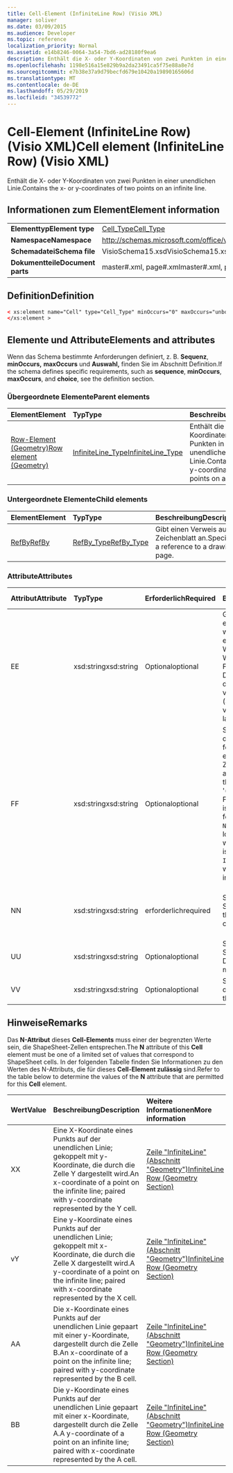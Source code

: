 ```yaml
---
title: Cell-Element (InfiniteLine Row) (Visio XML)
manager: soliver
ms.date: 03/09/2015
ms.audience: Developer
ms.topic: reference
localization_priority: Normal
ms.assetid: e14b8246-0064-3a54-7bd6-ad28180f9ea6
description: Enthält die X- oder Y-Koordinaten von zwei Punkten in einer unendlichen Linie.
ms.openlocfilehash: 1198e516a15e829b9a2da23491ca5f75e88a8e7d
ms.sourcegitcommit: e7b38e37a9d79becfd679e10420a19890165606d
ms.translationtype: MT
ms.contentlocale: de-DE
ms.lasthandoff: 05/29/2019
ms.locfileid: "34539772"
---
```

# <a name="cell-element-infiniteline-row-visio-xml"></a><span data-ttu-id="84780-103">Cell-Element (InfiniteLine Row) (Visio XML)</span><span class="sxs-lookup"><span data-stu-id="84780-103">Cell element (InfiniteLine Row) (Visio XML)</span></span>

<span data-ttu-id="84780-104">Enthält die X- oder Y-Koordinaten von zwei Punkten in einer unendlichen Linie.</span><span class="sxs-lookup"><span data-stu-id="84780-104">Contains the x- or y-coordinates of two points on an infinite line.</span></span>
  
## <a name="element-information"></a><span data-ttu-id="84780-105">Informationen zum Element</span><span class="sxs-lookup"><span data-stu-id="84780-105">Element information</span></span>

|||
|:-----|:-----|
|<span data-ttu-id="84780-106">**Elementtyp**</span><span class="sxs-lookup"><span data-stu-id="84780-106">**Element type**</span></span> <br/> |[<span data-ttu-id="84780-107">Cell_Type</span><span class="sxs-lookup"><span data-stu-id="84780-107">Cell_Type</span></span>](cell_type-complextypevisio-xml.md) <br/> |
|<span data-ttu-id="84780-108">**Namespace**</span><span class="sxs-lookup"><span data-stu-id="84780-108">**Namespace**</span></span> <br/> |http://schemas.microsoft.com/office/visio/2012/main  <br/> |
|<span data-ttu-id="84780-109">**Schemadatei**</span><span class="sxs-lookup"><span data-stu-id="84780-109">**Schema file**</span></span> <br/> |<span data-ttu-id="84780-110">VisioSchema15.xsd</span><span class="sxs-lookup"><span data-stu-id="84780-110">VisioSchema15.xsd</span></span>  <br/> |
|<span data-ttu-id="84780-111">**Dokumentteile**</span><span class="sxs-lookup"><span data-stu-id="84780-111">**Document parts**</span></span> <br/> |<span data-ttu-id="84780-112">master#.xml, page#.xml</span><span class="sxs-lookup"><span data-stu-id="84780-112">master#.xml, page#.xml</span></span>  <br/> |
   
## <a name="definition"></a><span data-ttu-id="84780-113">Definition</span><span class="sxs-lookup"><span data-stu-id="84780-113">Definition</span></span>

```XML
< xs:element name="Cell" type="Cell_Type" minOccurs="0" maxOccurs="unbounded" >
</xs:element >
```

## <a name="elements-and-attributes"></a><span data-ttu-id="84780-114">Elemente und Attribute</span><span class="sxs-lookup"><span data-stu-id="84780-114">Elements and attributes</span></span>

<span data-ttu-id="84780-115">Wenn das Schema bestimmte Anforderungen definiert, z. B. **Sequenz**, **minOccurs,** **maxOccurs** und **Auswahl,** finden Sie im Abschnitt Definition.</span><span class="sxs-lookup"><span data-stu-id="84780-115">If the schema defines specific requirements, such as **sequence**, **minOccurs**, **maxOccurs**, and **choice**, see the definition section.</span></span> 
  
### <a name="parent-elements"></a><span data-ttu-id="84780-116">Übergeordnete Elemente</span><span class="sxs-lookup"><span data-stu-id="84780-116">Parent elements</span></span>

|<span data-ttu-id="84780-117">**Element**</span><span class="sxs-lookup"><span data-stu-id="84780-117">**Element**</span></span>|<span data-ttu-id="84780-118">**Typ**</span><span class="sxs-lookup"><span data-stu-id="84780-118">**Type**</span></span>|<span data-ttu-id="84780-119">**Beschreibung**</span><span class="sxs-lookup"><span data-stu-id="84780-119">**Description**</span></span>|
|:-----|:-----|:-----|
|[<span data-ttu-id="84780-120">Row-Element (Geometry)</span><span class="sxs-lookup"><span data-stu-id="84780-120">Row element (Geometry)</span></span>](row-element-geometry-sectionvisio-xml.md) <br/> |[<span data-ttu-id="84780-121">InfiniteLine_Type</span><span class="sxs-lookup"><span data-stu-id="84780-121">InfiniteLine_Type</span></span>](infiniteline_type-complextypevisio-xml.md) <br/> |<span data-ttu-id="84780-122">Enthält die X- oder Y-Koordinaten von zwei Punkten in einer unendlichen Linie.</span><span class="sxs-lookup"><span data-stu-id="84780-122">Contains the x- or y-coordinates of two points on an infinite line.</span></span>  <br/> |
   
### <a name="child-elements"></a><span data-ttu-id="84780-123">Untergeordnete Elemente</span><span class="sxs-lookup"><span data-stu-id="84780-123">Child elements</span></span>

|<span data-ttu-id="84780-124">**Element**</span><span class="sxs-lookup"><span data-stu-id="84780-124">**Element**</span></span>|<span data-ttu-id="84780-125">**Typ**</span><span class="sxs-lookup"><span data-stu-id="84780-125">**Type**</span></span>|<span data-ttu-id="84780-126">**Beschreibung**</span><span class="sxs-lookup"><span data-stu-id="84780-126">**Description**</span></span>|
|:-----|:-----|:-----|
|[<span data-ttu-id="84780-127">RefBy</span><span class="sxs-lookup"><span data-stu-id="84780-127">RefBy</span></span>](refby-element-cell_type-complextypevisio-xml.md) <br/> |[<span data-ttu-id="84780-128">RefBy_Type</span><span class="sxs-lookup"><span data-stu-id="84780-128">RefBy_Type</span></span>](refby_type-complextypevisio-xml.md) <br/> |<span data-ttu-id="84780-129">Gibt einen Verweis auf ein Zeichenblatt an.</span><span class="sxs-lookup"><span data-stu-id="84780-129">Specifies a reference to a drawing page.</span></span>  <br/> |
   
### <a name="attributes"></a><span data-ttu-id="84780-130">Attribute</span><span class="sxs-lookup"><span data-stu-id="84780-130">Attributes</span></span>

|<span data-ttu-id="84780-131">**Attribut**</span><span class="sxs-lookup"><span data-stu-id="84780-131">**Attribute**</span></span>|<span data-ttu-id="84780-132">**Typ**</span><span class="sxs-lookup"><span data-stu-id="84780-132">**Type**</span></span>|<span data-ttu-id="84780-133">**Erforderlich**</span><span class="sxs-lookup"><span data-stu-id="84780-133">**Required**</span></span>|<span data-ttu-id="84780-134">**Beschreibung**</span><span class="sxs-lookup"><span data-stu-id="84780-134">**Description**</span></span>|<span data-ttu-id="84780-135">**Mögliche Werte**</span><span class="sxs-lookup"><span data-stu-id="84780-135">**Possible values**</span></span>|
|:-----|:-----|:-----|:-----|:-----|
|<span data-ttu-id="84780-136">E</span><span class="sxs-lookup"><span data-stu-id="84780-136">E</span></span>  <br/> |<span data-ttu-id="84780-137">xsd:string</span><span class="sxs-lookup"><span data-stu-id="84780-137">xsd:string</span></span>  <br/> |<span data-ttu-id="84780-138">Optional</span><span class="sxs-lookup"><span data-stu-id="84780-138">optional</span></span>  <br/> |<span data-ttu-id="84780-139">Gibt an, dass die Formel zu einem Fehler ausgewertet wird.</span><span class="sxs-lookup"><span data-stu-id="84780-139">Indicates that the formula evaluates to an error.</span></span> <span data-ttu-id="84780-140">Der Wert von **E** ist der aktuelle Wert (eine Fehlermeldungszeichenfolge); Der Wert  des V-Attributs ist der letzte gültige Wert.</span><span class="sxs-lookup"><span data-stu-id="84780-140">The value of **E** is the current value (an error message string); the value of the **V** attribute is the last valid value.</span></span>  <br/> |<span data-ttu-id="84780-141">Eine Fehlermeldungszeichenfolge.</span><span class="sxs-lookup"><span data-stu-id="84780-141">An error message string.</span></span>  <br/> |
|<span data-ttu-id="84780-142">F</span><span class="sxs-lookup"><span data-stu-id="84780-142">F</span></span>  <br/> |<span data-ttu-id="84780-143">xsd:string</span><span class="sxs-lookup"><span data-stu-id="84780-143">xsd:string</span></span>  <br/> |<span data-ttu-id="84780-144">Optional</span><span class="sxs-lookup"><span data-stu-id="84780-144">optional</span></span>  <br/> | <span data-ttu-id="84780-145">Stellt die Formel des Elements dar.</span><span class="sxs-lookup"><span data-stu-id="84780-145">Represents the element's formula.</span></span> <span data-ttu-id="84780-146">Dieses Attribut kann eine der folgenden Zeichenfolgen enthalten:</span><span class="sxs-lookup"><span data-stu-id="84780-146">This attribute can contain one of the following strings:</span></span>  <br/>  <span data-ttu-id="84780-147">'(einige Formel)' wenn die Formel lokal vorhanden ist</span><span class="sxs-lookup"><span data-stu-id="84780-147">'(some formula)' if the formula exists locally</span></span>  <br/>  <span data-ttu-id="84780-148">`No Formula` wenn die Formel lokal gelöscht oder blockiert wird</span><span class="sxs-lookup"><span data-stu-id="84780-148">`No Formula` if the formula is locally deleted or blocked</span></span>  <br/>  <span data-ttu-id="84780-149">`Inh` wenn die Formel geerbt wird.</span><span class="sxs-lookup"><span data-stu-id="84780-149">`Inh` if the formula is inherited.</span></span>  <br/> |<span data-ttu-id="84780-150">Eine Formel.</span><span class="sxs-lookup"><span data-stu-id="84780-150">A formula.</span></span>  <br/> |
|<span data-ttu-id="84780-151">N</span><span class="sxs-lookup"><span data-stu-id="84780-151">N</span></span>  <br/> |<span data-ttu-id="84780-152">xsd:string</span><span class="sxs-lookup"><span data-stu-id="84780-152">xsd:string</span></span>  <br/> |<span data-ttu-id="84780-153">erforderlich</span><span class="sxs-lookup"><span data-stu-id="84780-153">required</span></span>  <br/> |<span data-ttu-id="84780-154">Stellt den Namen der Zelle ShapeSheet dar.</span><span class="sxs-lookup"><span data-stu-id="84780-154">Represents the name of the ShapeSheet cell.</span></span>  <br/> |<span data-ttu-id="84780-155">Der Name der Zelle ShapeSheet.</span><span class="sxs-lookup"><span data-stu-id="84780-155">The name of the ShapeSheet cell.</span></span>  <br/> <span data-ttu-id="84780-156">Weitere Informationen finden Sie im Abschnitt "Hinweise".</span><span class="sxs-lookup"><span data-stu-id="84780-156">See the Remarks section below.</span></span>  <br/> |
|<span data-ttu-id="84780-157">U</span><span class="sxs-lookup"><span data-stu-id="84780-157">U</span></span>  <br/> |<span data-ttu-id="84780-158">xsd:string</span><span class="sxs-lookup"><span data-stu-id="84780-158">xsd:string</span></span>  <br/> |<span data-ttu-id="84780-159">Optional</span><span class="sxs-lookup"><span data-stu-id="84780-159">optional</span></span>  <br/> |<span data-ttu-id="84780-160">Stellt eine Maßeinheit dar Die Standardeinstellung ist DL.</span><span class="sxs-lookup"><span data-stu-id="84780-160">Represents a unit of measure The default is DL.</span></span>  <br/> |<span data-ttu-id="84780-161">Die Einheiten der Zelle.</span><span class="sxs-lookup"><span data-stu-id="84780-161">The units of the cell.</span></span>  <br/> |
|<span data-ttu-id="84780-162">V</span><span class="sxs-lookup"><span data-stu-id="84780-162">V</span></span>  <br/> |<span data-ttu-id="84780-163">xsd:string</span><span class="sxs-lookup"><span data-stu-id="84780-163">xsd:string</span></span>  <br/> |<span data-ttu-id="84780-164">Optional</span><span class="sxs-lookup"><span data-stu-id="84780-164">optional</span></span>  <br/> |<span data-ttu-id="84780-165">Stellt den Wert der Zelle dar.</span><span class="sxs-lookup"><span data-stu-id="84780-165">Represents the value of the cell.</span></span>  <br/> |<span data-ttu-id="84780-166">Der Wert der Zelle ShapeSheet.</span><span class="sxs-lookup"><span data-stu-id="84780-166">The value of the ShapeSheet cell.</span></span>  <br/> |
   
## <a name="remarks"></a><span data-ttu-id="84780-167">Hinweise</span><span class="sxs-lookup"><span data-stu-id="84780-167">Remarks</span></span>

<span data-ttu-id="84780-168">Das **N-Attribut** dieses **Cell-Elements** muss einer der begrenzten Werte sein, die ShapeSheet-Zellen entsprechen.</span><span class="sxs-lookup"><span data-stu-id="84780-168">The **N** attribute of this **Cell** element must be one of a limited set of values that correspond to ShapeSheet cells.</span></span> <span data-ttu-id="84780-169">In der folgenden Tabelle finden Sie  Informationen zu den Werten des N-Attributs, die für dieses **Cell-Element zulässig** sind.</span><span class="sxs-lookup"><span data-stu-id="84780-169">Refer to the table below to determine the values of the **N** attribute that are permitted for this **Cell** element.</span></span> 
  
|<span data-ttu-id="84780-170">**Wert**</span><span class="sxs-lookup"><span data-stu-id="84780-170">**Value**</span></span>|<span data-ttu-id="84780-171">**Beschreibung**</span><span class="sxs-lookup"><span data-stu-id="84780-171">**Description**</span></span>|<span data-ttu-id="84780-172">**Weitere Informationen**</span><span class="sxs-lookup"><span data-stu-id="84780-172">**More information**</span></span>|
|:-----|:-----|:-----|
|<span data-ttu-id="84780-173">X</span><span class="sxs-lookup"><span data-stu-id="84780-173">X</span></span>  <br/> |<span data-ttu-id="84780-174">Eine X-Koordinate eines Punkts auf der unendlichen Linie; gekoppelt mit y-Koordinate, die durch die Zelle Y dargestellt wird.</span><span class="sxs-lookup"><span data-stu-id="84780-174">An x-coordinate of a point on the infinite line; paired with y-coordinate represented by the Y cell.</span></span>  <br/> |[<span data-ttu-id="84780-175">Zeile "InfiniteLine" (Abschnitt "Geometry")</span><span class="sxs-lookup"><span data-stu-id="84780-175">InfiniteLine Row (Geometry Section)</span></span>](infiniteline-row-geometry-section.md) <br/> |
|<span data-ttu-id="84780-176">v</span><span class="sxs-lookup"><span data-stu-id="84780-176">Y</span></span>  <br/> |<span data-ttu-id="84780-177">Eine y-Koordinate eines Punkts auf der unendlichen Linie; gekoppelt mit x-Koordinate, die durch die Zelle X dargestellt wird.</span><span class="sxs-lookup"><span data-stu-id="84780-177">A y-coordinate of a point on the infinite line; paired with x-coordinate represented by the X cell.</span></span>  <br/> |[<span data-ttu-id="84780-178">Zeile "InfiniteLine" (Abschnitt "Geometry")</span><span class="sxs-lookup"><span data-stu-id="84780-178">InfiniteLine Row (Geometry Section)</span></span>](infiniteline-row-geometry-section.md) <br/> |
|<span data-ttu-id="84780-179">A</span><span class="sxs-lookup"><span data-stu-id="84780-179">A</span></span>  <br/> |<span data-ttu-id="84780-180">Die x-Koordinate eines Punkts auf der unendlichen Linie gepaart mit einer y-Koordinate, dargestellt durch die Zelle B.</span><span class="sxs-lookup"><span data-stu-id="84780-180">An x-coordinate of a point on the infinite line; paired with y-coordinate represented by the B cell.</span></span>  <br/> |[<span data-ttu-id="84780-181">Zeile "InfiniteLine" (Abschnitt "Geometry")</span><span class="sxs-lookup"><span data-stu-id="84780-181">InfiniteLine Row (Geometry Section)</span></span>](infiniteline-row-geometry-section.md) <br/> |
|<span data-ttu-id="84780-182">B</span><span class="sxs-lookup"><span data-stu-id="84780-182">B</span></span>  <br/> |<span data-ttu-id="84780-183">Die y-Koordinate eines Punkts auf der unendlichen Linie gepaart mit einer x-Koordinate, dargestellt durch die Zelle A.</span><span class="sxs-lookup"><span data-stu-id="84780-183">A y-coordinate of a point on an infinite line; paired with x-coordinate represented by the A cell.</span></span>  <br/> |[<span data-ttu-id="84780-184">Zeile "InfiniteLine" (Abschnitt "Geometry")</span><span class="sxs-lookup"><span data-stu-id="84780-184">InfiniteLine Row (Geometry Section)</span></span>](infiniteline-row-geometry-section.md) <br/> |
   

